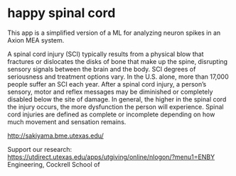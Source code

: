 # happy spinal cord
This app is a simplified version of a ML for analyzing neuron spikes in an Axion MEA system. 

A spinal cord injury (SCI) typically results from a physical blow that fractures or dislocates the disks of bone that make up the spine, disrupting sensory signals between the brain and the body. SCI degrees of seriousness and treatment options vary. In the U.S. alone, more than 17,000 people suffer an SCI each year. After a spinal cord injury, a person’s sensory, motor and reflex messages may be diminished or completely disabled below the site of damage. In general, the higher in the spinal cord the injury occurs, the more dysfunction the person will experience. Spinal cord injuries are defined as complete or incomplete depending on how much movement and sensation remains.

http://sakiyama.bme.utexas.edu/

Support our research:
https://utdirect.utexas.edu/apps/utgiving/online/nlogon/?menu1=ENBY
Engineering, Cockrell School of

